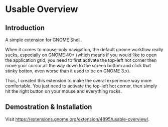 # Usable Overview
## Introduction
A simple extension for GNOME Shell.  
  
When it comes to mouse-only navigation, the default gnome workflow really sucks, 
especially on GNOME 40+ (which means if you would like to open the application grid, 
you need to first activate the top-left hot corner then move your cursor all the way down to the screen bottom and click that stinky botton, 
even worse than it used to be on GNOME 3.x).  
  
Thus, I created this extension to make the overal experience way more comfortable. You just need to activate the top-left hot corner, 
then simply hit the right button on your mouse and everything rocks.
## Demostration & Installation
Visit https://extensions.gnome.org/extension/4895/usable-overview/.
